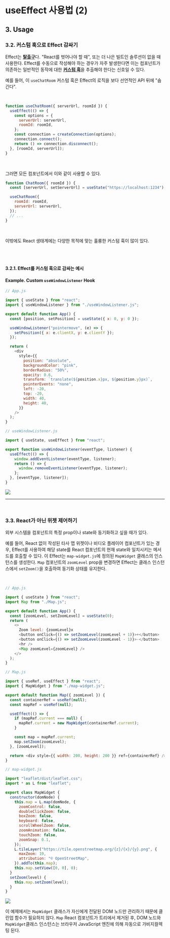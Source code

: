 # useEffect 사용법 (2)

## 3. Usage

### 3.2. 커스텀 훅으로 Effect 감싸기

Effect는 [**탈출구**](https://react-ko.dev/reference/react/useEffect#wrapping-effects-in-custom-hooks)다. "React를 벗어나야 할 때", 또는 더 나은 빌트인 솔루션이 없을 때 사용한다. Effect를 수동으로 작성해야 하는 경우가 자주 발생한다면 이는 컴포넌트가 의존하는 일반적인 동작에 대한 [**커스텀 훅**](https://react-ko.dev/learn/reusing-logic-with-custom-hooks)을 추출해야 한다는 신호일 수 있다.

예를 들어, 이 `useChatRoom` 커스텀 훅은 Effect의 로직을 보다 선언적인 API 뒤에 "숨긴다".

<br>

```javascript
function useChatRoom({ serverUrl, roomId }) {
  useEffect(() => {
    const options = {
      serverUrl: serverUrl,
      roomId: roomId,
    };
    const connection = createConnection(options);
    connection.connect();
    return () => connection.disconnect();
  }, [roomId, serverUrl]);
}
```

<br>

그러면 모든 컴포넌트에서 이와 같이 사용할 수 있다.

```javascript
function ChatRoom({ roomId }) {
  const [serverUrl, setServerUrl] = useState("https://localhost:1234");

  useChatRoom({
    roomId: roomId,
    serverUrl: serverUrl,
  });
  // ...
}
```

<br>

이밖에도 React 생태계에는 다양한 목적에 맞는 훌륭한 커스텀 훅이 많이 있다.

<br><br>

#### 3.2.1. Effect를 커스텀 훅으로 감싸는 예시

#### Example. Custom `useWindowListener` Hook

```javascript
// App.js

import { useState } from "react";
import { useWindowListener } from "./useWindowListener.js";

export default function App() {
  const [position, setPosition] = useState({ x: 0, y: 0 });

  useWindowListener("pointermove", (e) => {
    setPosition({ x: e.clientX, y: e.clientY });
  });

  return (
    <div
      style={{
        position: "absolute",
        backgroundColor: "pink",
        borderRadius: "50%",
        opacity: 0.6,
        transform: `translate(${position.x}px, ${position.y}px)`,
        pointerEvents: "none",
        left: -20,
        top: -20,
        width: 40,
        height: 40,
      }}
    />
  );
}
```

```javascript
// useWindowListener.js

import { useState, useEffect } from "react";

export function useWindowListener(eventType, listener) {
  useEffect(() => {
    window.addEventListener(eventType, listener);
    return () => {
      window.removeEventListener(eventType, listener);
    };
  }, [eventType, listener]);
}
```

<img src="../../_image/useWindowListener.gif" />

<br>

---

<br>

### 3.3. React가 아닌 위젯 제어하기

외부 시스템을 컴포넌트의 특정 prop이나 state와 동기화하고 싶을 때가 있다.

예를 들어, React 없이 작성된 타사 맵 위젯이나 비디오 플레이어 컴포넌트가 있는 경우, Effect를 사용하여 해당 state를 React 컴포넌트의 현재 state와 일치시키는 메서드를 호출할 수 있다. 이 Effect는 `map-widget.js`에 정의된 `MapWidget` 클래스의 인스턴스를 생성한다. `Map` 컴포넌트의 `zoomLevel` prop을 변경하면 Effect는 클래스 인스턴스에서 `setZoom()`을 호출하여 동기화 상태를 유지한다.

<br>

```javascript
// App.js

import { useState } from "react";
import Map from "./Map.js";

export default function App() {
  const [zoomLevel, setZoomLevel] = useState(0);
  return (
    <>
      Zoom level: {zoomLevel}x
      <button onClick={() => setZoomLevel(zoomLevel + 1)}>+</button>
      <button onClick={() => setZoomLevel(zoomLevel - 1)}>-</button>
      <hr />
      <Map zoomLevel={zoomLevel} />
    </>
  );
}
```

```javascript
// Map.js

import { useRef, useEffect } from "react";
import { MapWidget } from "./map-widget.js";

export default function Map({ zoomLevel }) {
  const containerRef = useRef(null);
  const mapRef = useRef(null);

  useEffect(() => {
    if (mapRef.current === null) {
      mapRef.current = new MapWidget(containerRef.current);
    }

    const map = mapRef.current;
    map.setZoom(zoomLevel);
  }, [zoomLevel]);

  return <div style={{ width: 200, height: 200 }} ref={containerRef} />;
}
```

```javascript
// map-widget.js

import "leaflet/dist/leaflet.css";
import * as L from "leaflet";

export class MapWidget {
  constructor(domNode) {
    this.map = L.map(domNode, {
      zoomControl: false,
      doubleClickZoom: false,
      boxZoom: false,
      keyboard: false,
      scrollWheelZoom: false,
      zoomAnimation: false,
      touchZoom: false,
      zoomSnap: 0.1,
    });
    L.tileLayer("https://tile.openstreetmap.org/{z}/{x}/{y}.png", {
      maxZoom: 19,
      attribution: "© OpenStreetMap",
    }).addTo(this.map);
    this.map.setView([0, 0], 0);
  }
  setZoom(level) {
    this.map.setZoom(level);
  }
}
```
<img src="../../_image/map-widget.gif"/>

<br>

이 예제에서는 `MapWidget` 클래스가 자신에게 전달된 DOM 노드만 관리하기 때문에 클린업 함수가 필요하지 않다. `Map` React 컴포넌트가 트리에서 제거된 후, DOM 노드와 `MapWidget`클래스 인스턴스는 브라우저 JavaScript 엔진에 의해 자동으로 가비지컬렉팅 된다.